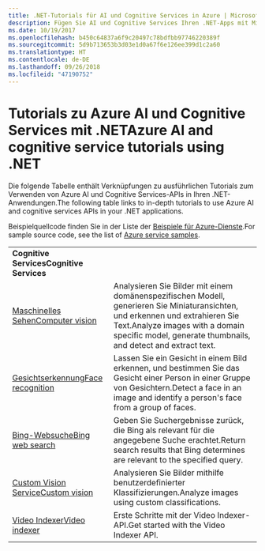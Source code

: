 ```yaml
---
title: .NET-Tutorials für AI und Cognitive Services in Azure | Microsoft-Dokumentation
description: Fügen Sie AI und Cognitive Services Ihren .NET-Apps mit Microsoft Azure-Diensten hinzu.
ms.date: 10/19/2017
ms.openlocfilehash: b450c64837a6f9c20497c78bdfbb97746220389f
ms.sourcegitcommit: 5d9b713653b3d03e1d0a67f6e126ee399d1c2a60
ms.translationtype: HT
ms.contentlocale: de-DE
ms.lasthandoff: 09/26/2018
ms.locfileid: "47190752"
---
```

# <a name="azure-ai-and-cognitive-service-tutorials-using-net"></a><span data-ttu-id="b2388-103">Tutorials zu Azure AI und Cognitive Services mit .NET</span><span class="sxs-lookup"><span data-stu-id="b2388-103">Azure AI and cognitive service tutorials using .NET</span></span>

<span data-ttu-id="b2388-104">Die folgende Tabelle enthält Verknüpfungen zu ausführlichen Tutorials zum Verwenden von Azure AI und Cognitive Services-APIs in Ihren .NET-Anwendungen.</span><span class="sxs-lookup"><span data-stu-id="b2388-104">The following table links to in-depth tutorials to use Azure AI and cognitive services APIs in your .NET applications.</span></span> 

<span data-ttu-id="b2388-105">Beispielquellcode finden Sie in der Liste der [Beispiele für Azure-Dienste](https://azure.microsoft.com/resources/samples/?platform=dotnet).</span><span class="sxs-lookup"><span data-stu-id="b2388-105">For sample source code, see the list of [Azure service samples](https://azure.microsoft.com/resources/samples/?platform=dotnet).</span></span>

| | |
|---|---|
| <span data-ttu-id="b2388-106">**Cognitive Services**</span><span class="sxs-lookup"><span data-stu-id="b2388-106">**Cognitive Services**</span></span>| |
| <span data-ttu-id="b2388-107">[Maschinelles Sehen][1]</span><span class="sxs-lookup"><span data-stu-id="b2388-107">[Computer vision][1]</span></span> | <span data-ttu-id="b2388-108">Analysieren Sie Bilder mit einem domänenspezifischen Modell, generieren Sie Miniaturansichten, und erkennen und extrahieren Sie Text.</span><span class="sxs-lookup"><span data-stu-id="b2388-108">Analyze images with a domain specific model, generate thumbnails, and detect and extract text.</span></span> | 
| <span data-ttu-id="b2388-109">[Gesichtserkennung][2]</span><span class="sxs-lookup"><span data-stu-id="b2388-109">[Face recognition][2]</span></span> | <span data-ttu-id="b2388-110">Lassen Sie ein Gesicht in einem Bild erkennen, und bestimmen Sie das Gesicht einer Person in einer Gruppe von Gesichtern.</span><span class="sxs-lookup"><span data-stu-id="b2388-110">Detect a face in an image and identify a person's face from a group of faces.</span></span> | 
| <span data-ttu-id="b2388-111">[Bing-Websuche][3]</span><span class="sxs-lookup"><span data-stu-id="b2388-111">[Bing web search][3]</span></span>| <span data-ttu-id="b2388-112">Geben Sie Suchergebnisse zurück, die Bing als relevant für die angegebene Suche erachtet.</span><span class="sxs-lookup"><span data-stu-id="b2388-112">Return search results that Bing determines are relevant to the specified query.</span></span> |
| <span data-ttu-id="b2388-113">[Custom Vision Service][4]</span><span class="sxs-lookup"><span data-stu-id="b2388-113">[Custom vision][4]</span></span> | <span data-ttu-id="b2388-114">Analysieren Sie Bilder mithilfe benutzerdefinierter Klassifizierungen.</span><span class="sxs-lookup"><span data-stu-id="b2388-114">Analyze images using custom classifications.</span></span> |
| <span data-ttu-id="b2388-115">[Video Indexer][5]</span><span class="sxs-lookup"><span data-stu-id="b2388-115">[Video indexer][5]</span></span> | <span data-ttu-id="b2388-116">Erste Schritte mit der Video Indexer-API.</span><span class="sxs-lookup"><span data-stu-id="b2388-116">Get started with the Video Indexer API.</span></span>|

[1]: /azure/cognitive-services/computer-vision/tutorials/csharptutorial
[2]: /azure/cognitive-services/face/tutorials/faceapiincsharptutorial
[3]: /azure/cognitive-services/bing-web-search/csharp-ranking-tutorial
[4]: /azure/cognitive-services/custom-vision-service/csharp-tutorial
[5]: /azure/cognitive-services/video-indexer/video-indexer-use-apis

